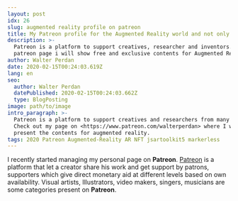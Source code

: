 ```yaml
---
layout: post
idx: 26
slug: augmented reality profile on patreon
title: My Patreon profile for the Augmented Reality world and not only.
description: >-
  Patreon is a platform to support creatives, researcher and inventors. In my
  patreon page i will show free and exclusive contents for Augmented Reality.
author: Walter Perdan
date: 2020-02-15T00:24:03.619Z
lang: en
seo:
  author: Walter Perdan
  datePublished: 2020-02-15T00:24:03.662Z
  type: BlogPosting
image: path/to/image
intro_paragraph: >-
  Patreon is a platform to support creatives and researchers from many fields.
  Check out my page on <https://www.patreon.com/walterperdan> where I will
  present the contents for augmented reality.
tags: 2020 Patreon Augmented-Reality AR NFT jsartoolkit5 markerless
---
```

I recently started managing my personal page on **Patreon**. [Patreon](https://www.patreon.com/) is a platform that let a creator share his work and get support by patrons, supporters which give direct monetary aid at different levels based on own availability. Visual artists, Illustrators, video makers, singers, musicians are some categories present on **Patreon**.
